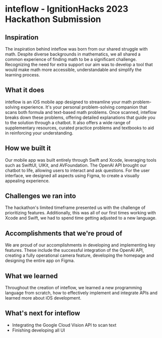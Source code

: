 # inteflow - IgnitionHacks 2023 Hackathon Submission

## Inspiration
The inspiration behind inteflow was born from our shared struggle with math. Despite diverse backgrounds in mathematics, we all shared a common experience of finding math to be a significant challenge. Recognizing the need for extra support our aim was to develop a tool that would make math more accessible, understandable and simplify the learning process.

## What it does
inteflow is an iOS mobile app designed to streamline your math problem-solving experience. It's your personal problem-solving companion that scans both formula and text-based math problems. Once scanned, inteflow breaks down these problems, offering detailed explanations that guide you to the solution through a chatbot. It also offers a wide range of supplementary resources, curated practice problems and textbooks to aid in reinforcing your understanding.

## How we built it
Our mobile app was built entirely through Swift and Xcode, leveraging tools such as SwiftUI, UIKit, and AVFoundation. The OpenAI API brought our chatbot to life, allowing users to interact and ask questions. For the user interface, we designed all aspects using Figma, to create a visually appealing experience.

## Challenges we ran into
The hackathon's limited timeframe presented us with the challenge of prioritizing features. Additionally, this was all of our first times working with Xcode and Swift, we had to spend time getting adjusted to a new language.

## Accomplishments that we're proud of
We are proud of our accomplishments in developing and implementing key features. These include the successful integration of the OpenAI API, creating a fully operational camera feature, developing the homepage and designing the entire app on Figma.

## What we learned
Throughout the creation of inteflow, we learned a new programming language from scratch, how to effectively implement and integrate APIs and learned more about iOS development.

## What's next for inteflow
- Integrating the Google Cloud Vision API to scan text
- Finishing developing all UI
